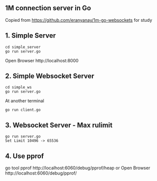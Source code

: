 1M connection server in Go
---------------------------

Copied from https://github.com/eranyanay/1m-go-websockets
for study


## 1. Simple Server

```
cd simple_server
go run server.go
```

Open Browser http://localhost:8000


## 2. Simple Websocket Server

```
cd simple_ws
go run server.go
```

At another terminal

```
go run client.go
```

## 3. Websocket Server - Max rulimit 

```
go run server.go
Set Limit 10496 -> 65536
```

## 4. Use pprof

go tool pprof http://localhost:6060/debug/pprof/heap
or
Open Browser http://localhost:6060/debug/pprof/

